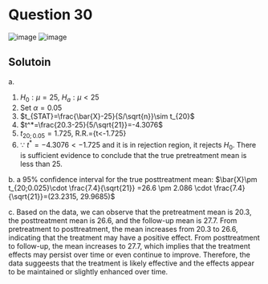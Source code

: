 # Question 30
![image](https://github.com/user-attachments/assets/b657f28c-a02e-4beb-a300-c1e68530e401)
![image](https://github.com/user-attachments/assets/41700f8f-cded-4613-a773-2ba70ca37d72)

## Solutoin
a.
1. $H_0:\mu =25$, $H_a:\mu<25$
2. Set $\alpha=0.05$
3. $t_{STAT}=\frac{\bar{X}-25}{S/\sqrt{n}}\sim t_{20}$
4. $t^*=\frac{20.3-25}{5/\sqrt{21}}=-4.3076$
5. $t_{20;0.05}=1.725$, R.R.={t<-1.725}
6. $\because$ $t^*=-4.3076 < -1.725$ and it is in rejection region, it rejects $H_0$. There is sufficient evidence to conclude that the true pretreatment mean is less than 25.

b.
 a 95% confidence interval for the true posttreatment mean: $\bar{X}\pm t_{20;0.025}\cdot \frac{7.4}{\sqrt{21}} =26.6 \pm 2.086 \cdot \frac{7.4}{\sqrt{21}}=(23.2315, 29.9685)$

c.
 Based on the data, we can observe that the pretreatment mean is 20.3, the posttreatment mean is 26.6, and the follow-up mean is 27.7. From pretreatment to posttreatment, the mean increases from 20.3 to 26.6, indicating that the treatment may have a positive effect. From posttreatment to follow-up, the mean increases to 27.7, which implies that the treatment effects may persist over time or even continue to improve. Therefore, the data suggeests that the treatment is likely effective and the effects appear to be maintained or slightly enhanced over time.
